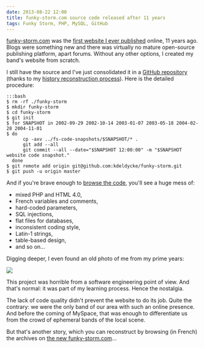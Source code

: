 ```yaml
---
date: 2013-08-22 12:00
title: funky-storm.com source code released after 11 years
tags: Funky Storm, PHP, MySQL, GitHub
---
```


[funky-storm.com](http://funky-storm.com) was the [first website I ever published](http://web.archive.org/web/20020515000000*/http://www.funkystorm.free.fr/) online, 11 years ago. Blogs were something new and there was virtually no mature open-source publishing platform, apart forums. Without any other options, I created my band's website from scratch.

I still have the source and I've just consolidated it in a [GitHub repository](https://github.com/kdeldycke/funky-storm) (thanks to my [history reconstruction process](http://kevin.deldycke.com/2010/06/git-commit-history-reconstruction/)). Here is the detailed procedure:

    :::bash
    $ rm -rf ./funky-storm
    $ mkdir funky-storm
    $ cd funky-storm
    $ git init
    $ for SNAPSHOT in 2002-09-29 2002-10-14 2003-01-07 2003-05-18 2004-02-28 2004-11-01
    $ do
          cp -axv ../fs-code-snapshots/$SNAPSHOT/* .
          git add --all
          git commit --all --date="$SNAPSHOT 12:00:00" -m "$SNAPSHOT website code snapshot."
      done
    $ git remote add origin git@github.com:kdeldycke/funky-storm.git
    $ git push -u origin master

And if you're brave enough to [browse the code](https://github.com/kdeldycke/funky-storm), you'll see a huge mess of:

  * mixed PHP and HTML 4.0,
  * French variables and comments,
  * hard-coded parameters,
  * SQL injections,
  * flat files for databases,
  * inconsistent coding style,
  * Latin-1 strings,
  * table-based design,
  * and so on...

Digging deeper, I even found an old photo of me from my prime years:

![](https://raw.github.com/kdeldycke/funky-storm/master/data/webmaster.jpg)

This project was horrible from a software engineering point of view. And that's normal: it was part of my learning process. Hence the nostalgia.

The lack of code quality didn't prevent the website to do its job. Quite the contrary: we were the only band of our area with such an online presence. And before the coming of MySpace, that was enough to differentiate us from the crowd of ephemeral bands of the local scene.

But that's another story, which you can reconstruct by browsing (in French) the archives on [the new funky-storm.com](http://funky-storm.com)...
